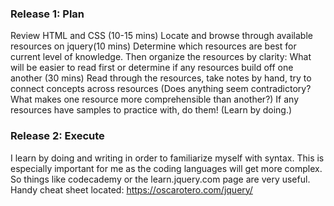 ### Release 1: Plan

Review HTML and CSS (10-15 mins)
Locate and browse through available resources on jquery(10 mins)
Determine which resources are best for current level of knowledge. Then organize the resources by clarity: What will be easier to read first or determine if any resources build off one another (30 mins)
Read through the resources, take notes by hand, try to connect concepts across resources (Does anything seem contradictory? What makes one resource more comprehensible than another?)
If any resources have samples to practice with, do them! (Learn by doing.)

### Release 2: Execute

I learn by doing and writing in order to familiarize myself with syntax. This is especially important for me as the coding languages will get more complex. So things like codecademy or the learn.jquery.com page are very useful.
Handy cheat sheet located: https://oscarotero.com/jquery/
